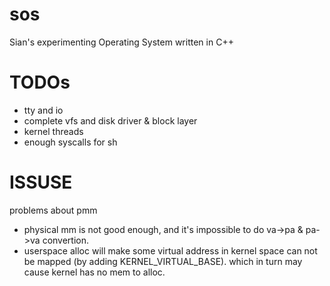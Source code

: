 sos
===
Sian's experimenting Operating System written in C++ 

TODOs
====
+ tty and io
+ complete vfs and disk driver & block layer
+ kernel threads
+ enough syscalls for sh

ISSUSE
====
problems about pmm
+ physical mm is not good enough, and it's impossible to do va->pa & pa->va convertion. 
+ userspace alloc will make some virtual address in kernel space can not be mapped (by adding KERNEL_VIRTUAL_BASE). which in turn may cause kernel has no mem to alloc.
